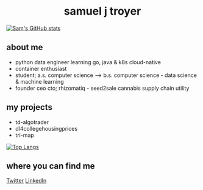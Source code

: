 # <div style="text-align: center;"> samuel j troyer </div>

[![Sam's GitHub stats](https://github-readme-stats.vercel.app/api?username=samjtro&count_private=true&show_icons=true&theme=synthwave&custom_title=samjtro)](https://github.com/anuraghazra/github-readme-stats)

## about me

- python data engineer learning go, java & k8s cloud-native
- container enthusiast
- student; a.s. computer science --> b.s. computer science - data science & machine learning
- founder ceo cto; rhizomatiq - seed2sale cannabis supply chain utility

## my projects

- td-algotrader
- dl4collegehousingprices
- tri-map

[![Top Langs](https://github-readme-stats.vercel.app/api/top-langs/?username=samjtro&layout=compact&hide=HTML,Vim_script)](https://github.com/anuraghazra/github-readme-stats)

## where you can find me

[Twitter](https://twitter.com/samjtro)
[LinkedIn](https://www.linkedin.com/in/samtroyer/)

